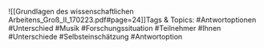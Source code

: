 
![[Grundlagen des wissenschaftlichen Arbeitens_Groß_II_170223.pdf#page=24]]Tags & Topics:
   #Antwortoptionen
   #Unterschied
   #Musik
   #Forschungssituation
   #Teilnehmer
   #Ihnen
   #Unterschiede
   #Selbsteinschätzung
   #Antwortoption